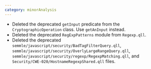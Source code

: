 ```yaml
---
category: minorAnalysis
---
```

* Deleted the deprecated `getInput` predicate from the `CryptographicOperation` class. Use `getAnInput` instead.
* Deleted the deprecated `RegExpPatterns` module from `Regexp.qll`.
* Deleted the deprecated `semmle/javascript/security/BadTagFilterQuery.qll`, `semmle/javascript/security/OverlyLargeRangeQuery.qll`, `semmle/javascript/security/regexp/RegexpMatching.qll`, and `Security/CWE-020/HostnameRegexpShared.qll` files.